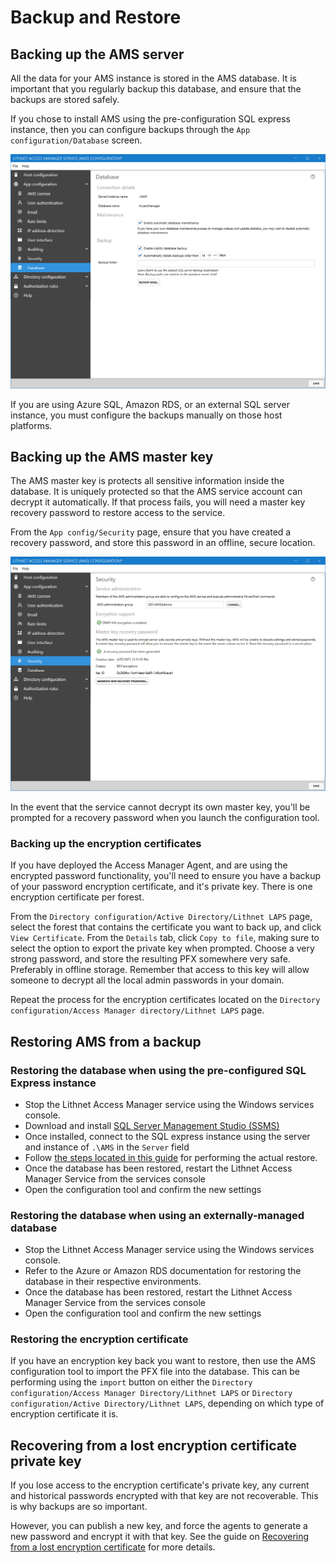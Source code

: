 # Backup and Restore

## Backing up the AMS server
All the data for your AMS instance is stored in the AMS database. It is important that you regularly backup this database, and ensure that the backups are stored safely.

If you chose to install AMS using the pre-configuration SQL express instance, then you can configure backups through the `App configuration/Database` screen.

![](../../images/ui-page-database.png)

If you are using Azure SQL, Amazon RDS, or an external SQL server instance, you must configure the backups manually on those host platforms.

## Backing up the AMS master key

The AMS master key is protects all sensitive information inside the database. It is uniquely protected so that the AMS service account can decrypt it automatically. If that process fails, you will need a master key recovery password to restore access to the service.

From the `App config/Security` page, ensure that you have created a recovery password, and store this password in an offline, secure location.

![](../../images/ui-page-security.png)

In the event that the service cannot decrypt its own master key, you'll be prompted for a recovery password when you launch the configuration tool.

### Backing up the encryption certificates

If you have deployed the Access Manager Agent, and are using the encrypted password functionality, you'll need to ensure you have a backup of your password encryption certificate, and it's private key. There is one encryption certificate per forest.

From the `Directory configuration/Active Directory/Lithnet LAPS` page, select the forest that contains the certificate you want to back up, and click `View Certificate`. From the `Details` tab, click `Copy to file`, making sure to select the option to export the private key when prompted. Choose a very strong password, and store the resulting PFX somewhere very safe. Preferably in offline storage. Remember that access to this key will allow someone to decrypt all the local admin passwords in your domain.

Repeat the process for the encryption certificates located on the `Directory configuration/Access Manager directory/Lithnet LAPS` page.

## Restoring AMS from a backup

### Restoring the database when using the pre-configured SQL Express instance

* Stop the Lithnet Access Manager service using the Windows services console.
* Download and install [SQL Server Management Studio (SSMS)](https://docs.microsoft.com/en-us/sql/ssms/download-sql-server-management-studio-ssms?view=sql-server-ver16) 
* Once installed, connect to the SQL express instance using the server and instance of `.\AMS` in the `Server` field
* Follow [the steps located in this guide](https://docs.microsoft.com/en-us/sql/relational-databases/backup-restore/restore-a-database-backup-using-ssms?view=sql-server-ver16) for performing the actual restore.
* Once the database has been restored, restart the Lithnet Access Manager Service from the services console
* Open the configuration tool and confirm the new settings

### Restoring the database when using an externally-managed database

* Stop the Lithnet Access Manager service using the Windows services console.
* Refer to the Azure or Amazon RDS documentation for restoring the database in their respective environments.
* Once the database has been restored, restart the Lithnet Access Manager Service from the services console
* Open the configuration tool and confirm the new settings

### Restoring the encryption certificate

If you have an encryption key back you want to restore, then use the AMS configuration tool to import the PFX file into the database. This can be performing using the `import` button on either the `Directory configuration/Access Manager Directory/Lithnet LAPS` or `Directory configuration/Active Directory/Lithnet LAPS`, depending on which type of encryption certificate it is.

## Recovering from a lost encryption certificate private key

If you lose access to the encryption certificate's private key, any current and historical passwords encrypted with that key are not recoverable. This is why backups are so important.

However, you can publish a new key, and force the agents to generate a new password and encrypt it with that key. See the guide on [Recovering from a lost encryption certificate](recovering-from-a-lost-encryption-certificate.md) for more details.
